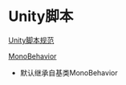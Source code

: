 # Unity脚本

[Unity脚本规范](Unity_Script_规范.md)

[MonoBehavior](Unity_MonoBehavior.md)

- 默认继承自基类MonoBehavior
